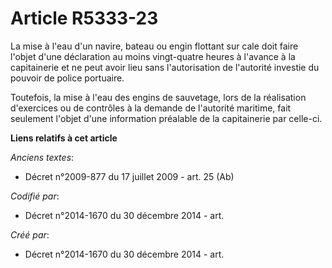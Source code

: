 # Article R5333-23

La mise à l'eau d'un navire, bateau ou engin flottant sur cale doit faire l'objet d'une déclaration au moins vingt-quatre
heures à l'avance à la capitainerie et ne peut avoir lieu sans l'autorisation de l'autorité investie du pouvoir de police
portuaire.

Toutefois, la mise à l'eau des engins de sauvetage, lors de la réalisation d'exercices ou de contrôles à la demande de
l'autorité maritime, fait seulement l'objet d'une information préalable de la capitainerie par celle-ci.

**Liens relatifs à cet article**

_Anciens textes_:

  - Décret n°2009-877 du 17 juillet 2009 - art. 25 (Ab)

_Codifié par_:

  - Décret n°2014-1670 du 30 décembre 2014 - art.

_Créé par_:

  - Décret n°2014-1670 du 30 décembre 2014 - art.
